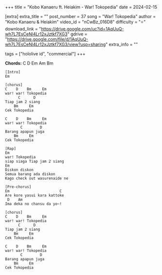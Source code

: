 +++
title = "Kobo Kanaeru ft. Heiakim - War! Tokopedia"
date = 2024-02-15

[extra]
extra_title = ""
post_number = 37
song = "War! Tokopedia"
author = "Kobo Kanaeru & Heiakim"
video_id = "nCwBz_016D8"
difficulty = "⭐"
download_link = "https://drive.google.com/uc?id=1AqUuQ-wh7L7EsCeNl4Lr12xJztkf7XG3"
gdrive = "https://drive.google.com/file/d/1AqUuQ-wh7L7EsCeNl4Lr12xJztkf7XG3/view?usp=sharing"
extra_info = ""

tags = ["hololive id", "commercial"]
+++


**Chords:** C D Em Am Bm

```
[Intro]
Em

[chorus]
C    D    Bm     Em
war! war! Tokopedia
      C      D
Tiap jam 2 siang
    Bm     Em
Cek Tokopedia

C    D    Bm     Em
war! war! Tokopedia
       C        D
Barang apapun juga
    Bm     Em
Cek Tokopedia

[Rap]
Em
war! Tokopedia
siap siaga Tiap jam 2 siang
Em
Diskon diskon
Semua barang ada diskon
Kago check out wasurenaide ne

[Pre-chorus]
Em                       C
Are kore yasui kara kattoke
 D    Am
Ima deka no chansu da yo~!

[chorus]
C    D    Bm     Em
war! war! Tokopedia
      C      D
Tiap jam 2 siang
    Bm     Em
Cek Tokopedia

C    D    Bm     Em
war! war! Tokopedia
       C        D
Barang apapun juga
    Bm     Em
Cek Tokopedia
```